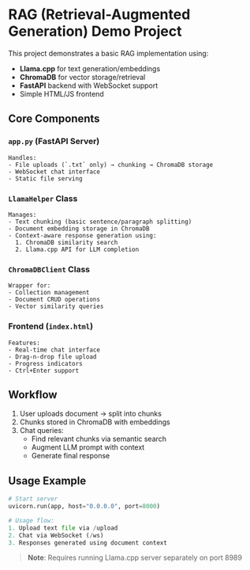 # RAG (Retrieval-Augmented Generation) Demo Project

This project demonstrates a basic RAG implementation using:
- **Llama.cpp** for text generation/embeddings
- **ChromaDB** for vector storage/retrieval
- **FastAPI** backend with WebSocket support
- Simple HTML/JS frontend

## Core Components

### `app.py` (FastAPI Server)
```
Handles:
- File uploads (`.txt` only) → chunking → ChromaDB storage
- WebSocket chat interface
- Static file serving
```

### `LlamaHelper` Class
```
Manages:
- Text chunking (basic sentence/paragraph splitting)
- Document embedding storage in ChromaDB
- Context-aware response generation using:
  1. ChromaDB similarity search
  2. Llama.cpp API for LLM completion
```

### `ChromaDBClient` Class
```
Wrapper for:
- Collection management
- Document CRUD operations
- Vector similarity queries
```

### Frontend (`index.html`)
```
Features:
- Real-time chat interface
- Drag-n-drop file upload
- Progress indicators
- Ctrl+Enter support
```

## Workflow
1. User uploads document → split into chunks
2. Chunks stored in ChromaDB with embeddings
3. Chat queries:
   - Find relevant chunks via semantic search
   - Augment LLM prompt with context
   - Generate final response

## Usage Example
```python
# Start server
uvicorn.run(app, host="0.0.0.0", port=8000)

# Usage flow:
1. Upload text file via /upload
2. Chat via WebSocket (/ws)
3. Responses generated using document context
```

> **Note**: Requires running Llama.cpp server separately on port 8989